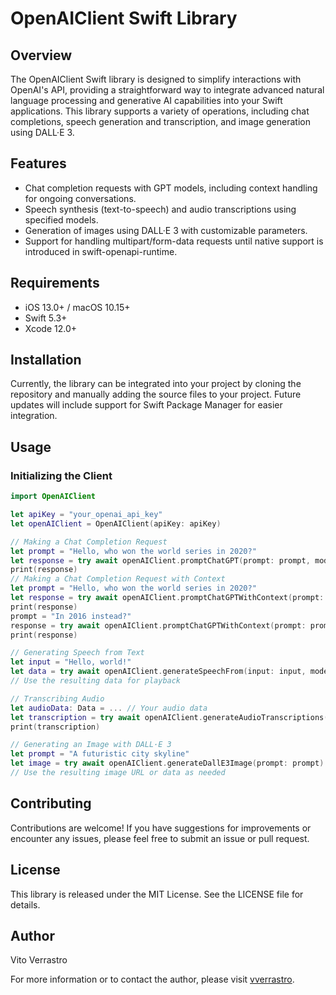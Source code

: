 # OpenAIClient Swift Library

## Overview
The OpenAIClient Swift library is designed to simplify interactions with OpenAI's API, providing a straightforward way to integrate advanced natural language processing and generative AI capabilities into your Swift applications. This library supports a variety of operations, including chat completions, speech generation and transcription, and image generation using DALL·E 3.

## Features
- Chat completion requests with GPT models, including context handling for ongoing conversations.
- Speech synthesis (text-to-speech) and audio transcriptions using specified models.
- Generation of images using DALL·E 3 with customizable parameters.
- Support for handling multipart/form-data requests until native support is introduced in swift-openapi-runtime.

## Requirements
- iOS 13.0+ / macOS 10.15+
- Swift 5.3+
- Xcode 12.0+

## Installation
Currently, the library can be integrated into your project by cloning the repository and manually adding the source files to your project. Future updates will include support for Swift Package Manager for easier integration.

## Usage

### Initializing the Client
```swift
import OpenAIClient

let apiKey = "your_openai_api_key"
let openAIClient = OpenAIClient(apiKey: apiKey)

// Making a Chat Completion Request
let prompt = "Hello, who won the world series in 2020?"
let response = try await openAIClient.promptChatGPT(prompt: prompt, model: .gpt_4, assistantPrompt: "You are my special assistant")
print(response)
// Making a Chat Completion Request with Context
let prompt = "Hello, who won the world series in 2020?"
let response = try await openAIClient.promptChatGPTWithContext(prompt: prompt, model: .gpt_4, assistantPrompt: "You are my special assistant")
print(response)
prompt = "In 2016 instead?"
response = try await openAIClient.promptChatGPTWithContext(prompt: prompt, model: .gpt_4, assistantPrompt: "You are my special assistant")
print(response)

// Generating Speech from Text
let input = "Hello, world!"
let data = try await openAIClient.generateSpeechFrom(input: input, model: .tts_1, voice: .alloy, format: .aac)
// Use the resulting data for playback

// Transcribing Audio
let audioData: Data = ... // Your audio data
let transcription = try await openAIClient.generateAudioTranscriptions(audioData: audioData)
print(transcription)

// Generating an Image with DALL·E 3
let prompt = "A futuristic city skyline"
let image = try await openAIClient.generateDallE3Image(prompt: prompt)
// Use the resulting image URL or data as needed

```

## Contributing
Contributions are welcome! If you have suggestions for improvements or encounter any issues, please feel free to submit an issue or pull request.

## License
This library is released under the MIT License. See the LICENSE file for details.

## Author
Vito Verrastro

For more information or to contact the author, please visit [vverrastro](https://github.com/vverrastro).
